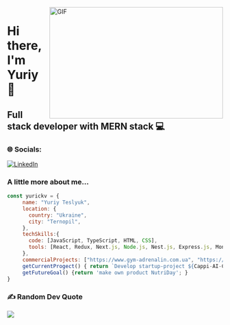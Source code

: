 <img align="right" alt="GIF" src="https://github.com/abhisheknaiidu/abhisheknaiidu/blob/master/code.gif?raw=true" width="405" height="260" />

# Hi there, I'm Yuriy 👋

## Full stack developer with MERN stack 💻

### 🌐 Socials:
[![LinkedIn](https://img.shields.io/badge/LinkedIn-%230077B5.svg?logo=linkedin&logoColor=white)](https://www.linkedin.com/in/yuriy-teslyuk) 



### A little more about me...  

```javascript
const yurickv = {
     name: "Yuriy Teslyuk",
     location: {
       country: "Ukraine",
       city: "Ternopil",
     },
     techSkills:{
       code: [JavaScript, TypeScript, HTML, CSS],
       tools: [React, Redux, Next.js, Node.js, Nest.js, Express.js, MongoDB, Supabase, OpenAI API, Tailwind.css],
     },
     сommercialProjects: ["https://www.gym-adrenalin.com.ua", "https://fos.te.ua"],
     getCurrentProgect() { return `Develop startup-project ${Cappi-AI-Cnsult}`},
     getFutureGoal() {return 'make own product NutriDay'; }
}
```

### ✍️ Random Dev Quote
![](https://quotes-github-readme.vercel.app/api?type=horizontal&theme=dark)


<!--
**yurickv/yurickv** is a ✨ _special_ ✨ repository because its `README.md` (this file) appears on your GitHub profile.

Here are some ideas to get you started:

- 🔭 I’m currently working on ...
- 🌱 I’m currently learning ...
- 👯 I’m looking to collaborate on ...
- 🤔 I’m looking for help with ...
- 💬 Ask me about ...
- 📫 How to reach me: ...
- 😄 Pronouns: ...
- ⚡ Fun fact: ...
-->
